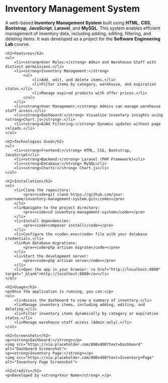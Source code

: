<h1>Inventory Management System</h1>
    <p>
        A web-based <strong>Inventory Management System</strong> built using <strong>HTML</strong>, <strong>CSS</strong>, 
        <strong>Bootstrap</strong>, <strong>JavaScript</strong>, <strong>Laravel</strong>, and <strong>MySQL</strong>. 
        This system enables efficient management of inventory data, including adding, editing, filtering, and deleting items. 
        It was developed as a project for the <strong>Software Engineering Lab</strong> course.
    </p>

    <h2>Features</h2>
    <ul>
        <li><strong>User Roles:</strong> Admin and Warehouse Staff with distinct permissions.</li>
        <li><strong>Inventory Management:</strong>
            <ul>
                <li>Add, edit, and delete items.</li>
                <li>Filter items by category, warehouse, and expiration status.</li>
                <li>Manage expired products with offer prices.</li>
            </ul>
        </li>
        <li><strong>User Management:</strong> Admins can manage warehouse staff access.</li>
        <li><strong>Dashboard:</strong> Visualize inventory insights using <strong>Chart.js</strong>.</li>
        <li><strong>AJAX Filtering:</strong> Dynamic updates without page reloads.</li>
    </ul>

    <h2>Technologies Used</h2>
    <ul>
        <li><strong>Frontend:</strong> HTML, CSS, Bootstrap, JavaScript</li>
        <li><strong>Backend:</strong> Laravel (PHP Framework)</li>
        <li><strong>Database:</strong> MySQL</li>
        <li><strong>Charts:</strong> Chart.js</li>
    </ul>

    <h2>Installation</h2>
    <ol>
        <li>Clone the repository:
            <pre><code>git clone https://github.com/your-username/inventory-management-system.git</code></pre>
        </li>
        <li>Navigate to the project directory:
            <pre><code>cd inventory-management-system</code></pre>
        </li>
        <li>Install dependencies:
            <pre><code>composer install</code></pre>
        </li>
        <li>Configure the <code>.env</code> file with your database credentials.</li>
        <li>Run database migrations:
            <pre><code>php artisan migrate</code></pre>
        </li>
        <li>Start the development server:
            <pre><code>php artisan serve</code></pre>
        </li>
        <li>Open the app in your browser: <a href="http://localhost:8000" target="_blank">http://localhost:8000</a></li>
    </ol>

    <h2>Usage</h2>
    <p>Once the application is running, you can:</p>
    <ul>
        <li>Access the dashboard to view a summary of inventory.</li>
        <li>Manage inventory items, including adding, editing, and deleting.</li>
        <li>Filter inventory items dynamically by category or expiration status.</li>
        <li>Manage warehouse staff access (Admin only).</li>
    </ul>

    <h2>Screenshots</h2>
    <p><strong>Dashboard:</strong></p>
    <img src="https://via.placeholder.com/800x400?text=Dashboard" alt="Dashboard Screenshot">
    <p><strong>Inventory Page:</strong></p>
    <img src="https://via.placeholder.com/800x400?text=Inventory+Page" alt="Inventory Page Screenshot">

    <h2>Credits</h2>
    <p>Developed by <strong>Your Name</strong>.</p>

